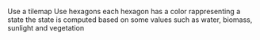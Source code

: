Use a tilemap
Use hexagons
each hexagon has a color rappresenting a state
the state is computed based on some values such as water, biomass, sunlight and vegetation
